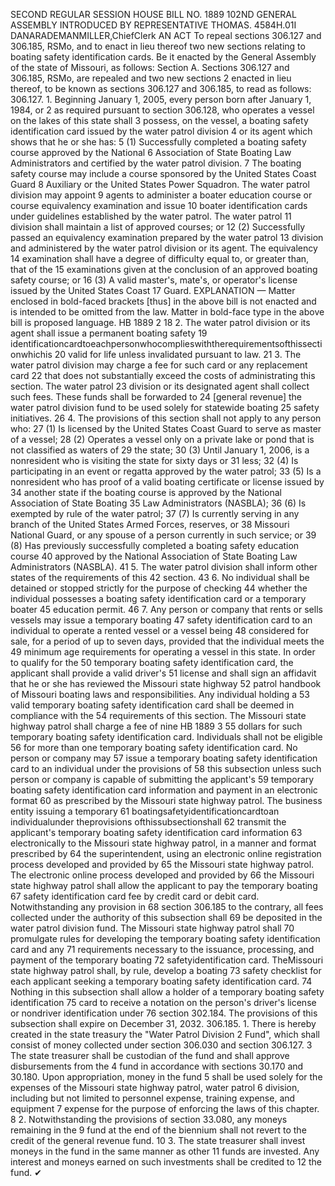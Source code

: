 SECOND REGULAR SESSION
HOUSE BILL NO. 1889
102ND GENERAL ASSEMBLY
INTRODUCED BY REPRESENTATIVE THOMAS.
4584H.01I DANARADEMANMILLER,ChiefClerk
AN ACT
To repeal sections 306.127 and 306.185, RSMo, and to enact in lieu thereof two new sections
relating to boating safety identification cards.
Be it enacted by the General Assembly of the state of Missouri, as follows:
Section A. Sections 306.127 and 306.185, RSMo, are repealed and two new sections
2 enacted in lieu thereof, to be known as sections 306.127 and 306.185, to read as follows:
306.127. 1. Beginning January 1, 2005, every person born after January 1, 1984, or
2 as required pursuant to section 306.128, who operates a vessel on the lakes of this state shall
3 possess, on the vessel, a boating safety identification card issued by the water patrol division
4 or its agent which shows that he or she has:
5 (1) Successfully completed a boating safety course approved by the National
6 Association of State Boating Law Administrators and certified by the water patrol division.
7 The boating safety course may include a course sponsored by the United States Coast Guard
8 Auxiliary or the United States Power Squadron. The water patrol division may appoint
9 agents to administer a boater education course or course equivalency examination and issue
10 boater identification cards under guidelines established by the water patrol. The water patrol
11 division shall maintain a list of approved courses; or
12 (2) Successfully passed an equivalency examination prepared by the water patrol
13 division and administered by the water patrol division or its agent. The equivalency
14 examination shall have a degree of difficulty equal to, or greater than, that of the
15 examinations given at the conclusion of an approved boating safety course; or
16 (3) A valid master's, mate's, or operator's license issued by the United States Coast
17 Guard.
EXPLANATION — Matter enclosed in bold-faced brackets [thus] in the above bill is not enacted and is
intended to be omitted from the law. Matter in bold-face type in the above bill is proposed language.
HB 1889 2
18 2. The water patrol division or its agent shall issue a permanent boating safety
19 identificationcardtoeachpersonwhocomplieswiththerequirementsofthissectionwhichis
20 valid for life unless invalidated pursuant to law.
21 3. The water patrol division may charge a fee for such card or any replacement card
22 that does not substantially exceed the costs of administrating this section. The water patrol
23 division or its designated agent shall collect such fees. These funds shall be forwarded to
24 [general revenue] the water patrol division fund to be used solely for statewide boating
25 safety initiatives.
26 4. The provisions of this section shall not apply to any person who:
27 (1) Is licensed by the United States Coast Guard to serve as master of a vessel;
28 (2) Operates a vessel only on a private lake or pond that is not classified as waters of
29 the state;
30 (3) Until January 1, 2006, is a nonresident who is visiting the state for sixty days or
31 less;
32 (4) Is participating in an event or regatta approved by the water patrol;
33 (5) Is a nonresident who has proof of a valid boating certificate or license issued by
34 another state if the boating course is approved by the National Association of State Boating
35 Law Administrators (NASBLA);
36 (6) Is exempted by rule of the water patrol;
37 (7) Is currently serving in any branch of the United States Armed Forces, reserves, or
38 Missouri National Guard, or any spouse of a person currently in such service; or
39 (8) Has previously successfully completed a boating safety education course
40 approved by the National Association of State Boating Law Administrators (NASBLA).
41 5. The water patrol division shall inform other states of the requirements of this
42 section.
43 6. No individual shall be detained or stopped strictly for the purpose of checking
44 whether the individual possesses a boating safety identification card or a temporary boater
45 education permit.
46 7. Any person or company that rents or sells vessels may issue a temporary boating
47 safety identification card to an individual to operate a rented vessel or a vessel being
48 considered for sale, for a period of up to seven days, provided that the individual meets the
49 minimum age requirements for operating a vessel in this state. In order to qualify for the
50 temporary boating safety identification card, the applicant shall provide a valid driver's
51 license and shall sign an affidavit that he or she has reviewed the Missouri state highway
52 patrol handbook of Missouri boating laws and responsibilities. Any individual holding a
53 valid temporary boating safety identification card shall be deemed in compliance with the
54 requirements of this section. The Missouri state highway patrol shall charge a fee of nine
HB 1889 3
55 dollars for such temporary boating safety identification card. Individuals shall not be eligible
56 for more than one temporary boating safety identification card. No person or company may
57 issue a temporary boating safety identification card to an individual under the provisions of
58 this subsection unless such person or company is capable of submitting the applicant's
59 temporary boating safety identification card information and payment in an electronic format
60 as prescribed by the Missouri state highway patrol. The business entity issuing a temporary
61 boatingsafetyidentificationcardtoan individualunder theprovisions ofthissubsectionshall
62 transmit the applicant's temporary boating safety identification card information
63 electronically to the Missouri state highway patrol, in a manner and format prescribed by
64 the superintendent, using an electronic online registration process developed and provided by
65 the Missouri state highway patrol. The electronic online process developed and provided by
66 the Missouri state highway patrol shall allow the applicant to pay the temporary boating
67 safety identification card fee by credit card or debit card. Notwithstanding any provision in
68 section 306.185 to the contrary, all fees collected under the authority of this subsection shall
69 be deposited in the water patrol division fund. The Missouri state highway patrol shall
70 promulgate rules for developing the temporary boating safety identification card and any
71 requirements necessary to the issuance, processing, and payment of the temporary boating
72 safetyidentification card. TheMissouri state highway patrol shall, by rule, develop a boating
73 safety checklist for each applicant seeking a temporary boating safety identification card.
74 Nothing in this subsection shall allow a holder of a temporary boating safety identification
75 card to receive a notation on the person's driver's license or nondriver identification under
76 section 302.184. The provisions of this subsection shall expire on December 31, 2032.
306.185. 1. There is hereby created in the state treasury the "Water Patrol Division
2 Fund", which shall consist of money collected under section 306.030 and section 306.127.
3 The state treasurer shall be custodian of the fund and shall approve disbursements from the
4 fund in accordance with sections 30.170 and 30.180. Upon appropriation, money in the fund
5 shall be used solely for the expenses of the Missouri state highway patrol, water patrol
6 division, including but not limited to personnel expense, training expense, and equipment
7 expense for the purpose of enforcing the laws of this chapter.
8 2. Notwithstanding the provisions of section 33.080, any moneys remaining in the
9 fund at the end of the biennium shall not revert to the credit of the general revenue fund.
10 3. The state treasurer shall invest moneys in the fund in the same manner as other
11 funds are invested. Any interest and moneys earned on such investments shall be credited to
12 the fund.
✔